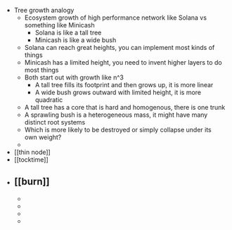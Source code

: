 - Tree growth analogy
	- Ecosystem growth of high performance network like Solana vs something like Minicash
		- Solana is like a tall tree
		- Minicash is like a wide bush
	- Solana can reach great heights, you can implement most kinds of things
	- Minicash has a limited height, you need to invent higher layers to do most things
	- Both start out with growth like n^3
		- A tall tree fills its footprint and then grows up, it is more linear
		- A wide bush grows outward with limited height, it is more quadratic
	- A tall tree has a core that is hard and homogenous, there is one trunk
	- A sprawling bush is a heterogeneous mass, it might have many distinct root systems
	- Which is more likely to be destroyed or simply collapse under its own weight?
	-
- [[thin node]]
- [[tocktime]]
- [[burn]]
	-
	-
	-
	-
	-